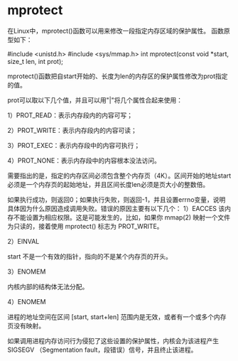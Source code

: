 # mprotect
在Linux中，mprotect()函数可以用来修改一段指定内存区域的保护属性。
函数原型如下：

#include <unistd.h>
#include <sys/mmap.h>
int mprotect(const void *start, size_t len, int prot);

mprotect()函数把自start开始的、长度为len的内存区的保护属性修改为prot指定的值。

prot可以取以下几个值，并且可以用"|"将几个属性合起来使用：

1）PROT_READ：表示内存段内的内容可写；

2）PROT_WRITE：表示内存段内的内容可读；

3）PROT_EXEC：表示内存段中的内容可执行；

4）PROT_NONE：表示内存段中的内容根本没法访问。

需要指出的是，指定的内存区间必须包含整个内存页（4K）。区间开始的地址start必须是一个内存页的起始地址，并且区间长度len必须是页大小的整数倍。

如果执行成功，则返回0；如果执行失败，则返回-1，并且设置errno变量，说明具体因为什么原因造成调用失败。错误的原因主要有以下几个：
1）EACCES
该内存不能设置为相应权限。这是可能发生的，比如，如果你 mmap(2) 映射一个文件为只读的，接着使用 mprotect() 标志为 PROT_WRITE。

2）EINVAL

start 不是一个有效的指针，指向的不是某个内存页的开头。

3）ENOMEM

内核内部的结构体无法分配。

4）ENOMEM

进程的地址空间在区间 [start, start+len] 范围内是无效，或者有一个或多个内存页没有映射。 

如果调用进程内存访问行为侵犯了这些设置的保护属性，内核会为该进程产生 SIGSEGV （Segmentation fault，段错误）信号，并且终止该进程。
